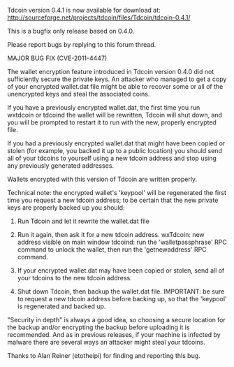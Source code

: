 Tdcoin version 0.4.1 is now available for download at:
http://sourceforge.net/projects/tdcoin/files/Tdcoin/tdcoin-0.4.1/

This is a bugfix only release based on 0.4.0.

Please report bugs by replying to this forum thread.

MAJOR BUG FIX  (CVE-2011-4447)

The wallet encryption feature introduced in Tdcoin version 0.4.0 did not sufficiently secure the private keys. An attacker who
managed to get a copy of your encrypted wallet.dat file might be able to recover some or all of the unencrypted keys and steal the
associated coins.

If you have a previously encrypted wallet.dat, the first time you run wxtdcoin or tdcoind the wallet will be rewritten, Tdcoin will
shut down, and you will be prompted to restart it to run with the new, properly encrypted file.

If you had a previously encrypted wallet.dat that might have been copied or stolen (for example, you backed it up to a public
location) you should send all of your tdcoins to yourself using a new tdcoin address and stop using any previously generated addresses.

Wallets encrypted with this version of Tdcoin are written properly.

Technical note: the encrypted wallet's 'keypool' will be regenerated the first time you request a new tdcoin address; to be certain that the
new private keys are properly backed up you should:

1. Run Tdcoin and let it rewrite the wallet.dat file

2. Run it again, then ask it for a new tdcoin address.
wxTdcoin: new address visible on main window
tdcoind: run the 'walletpassphrase' RPC command to unlock the wallet,  then run the 'getnewaddress' RPC command.

3. If your encrypted wallet.dat may have been copied or stolen, send all of your tdcoins to the new tdcoin address.

4. Shut down Tdcoin, then backup the wallet.dat file.
IMPORTANT: be sure to request a new tdcoin address before backing up, so that the 'keypool' is regenerated and backed up.

"Security in depth" is always a good idea, so choosing a secure location for the backup and/or encrypting the backup before uploading it is recommended. And as in previous releases, if your machine is infected by malware there are several ways an attacker might steal your tdcoins.

Thanks to Alan Reiner (etotheipi) for finding and reporting this bug.
